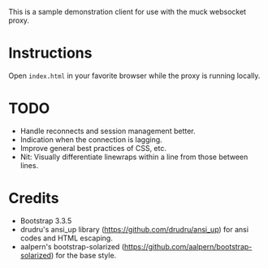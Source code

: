 This is a sample demonstration client for use with the muck websocket proxy.

Instructions
============

Open `index.html` in your favorite browser while the proxy is running locally.

TODO
====

 * Handle reconnects and session management better.
 * Indication when the connection is lagging.
 * Improve general best practices of CSS, etc.
 * Nit: Visually differentiate linewraps within a line from those between lines.

Credits
=======

 * Bootstrap 3.3.5
 * drudru's ansi_up library (https://github.com/drudru/ansi_up) for ansi codes and HTML escaping.
 * aalpern's bootstrap-solarized (https://github.com/aalpern/bootstrap-solarized) for the base style.
